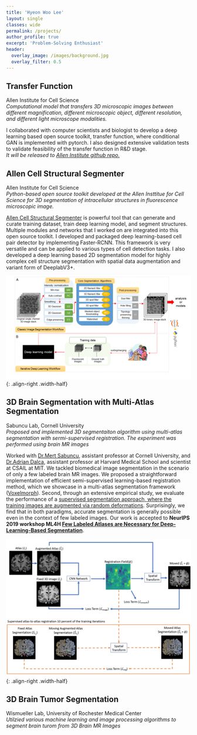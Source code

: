 ```yaml
---
title: 'Hyeon Woo Lee'
layout: single
classes: wide
permalink: /projects/
author_profile: true
excerpt: 'Problem-Solving Enthusiast'
header:
  overlay_image: /images/background.jpg
  overlay_filter: 0.5
---
```


## Transfer Function
Allen Institute for Cell Science<br />
*Computational model that transfers 3D microscopic images between different magnification, different microscopic object, different resolution, and different light microscope modalities.*

I collaborated with computer scientists and biologist to develop a deep learning based open source toolkit, transfer function, where conditional GAN is implemented with pytorch. I also designed extensive validation tests to validate feasibility of the transfer function in R&D stage.<br />
*It will be released to [Allen Institute github repo.](https://github.com/AllenInstitute)*

## Allen Cell Structural Segmenter
Allen Institute for Cell Science<br />
*Python-based open source toolkit developed at the Allen Insttitue for Cell Science for 3D segmentation of intracellular structures in fluorescence microscopic image.*

[Allen Cell Structural Segmenter](https://www.allencell.org/segmenter.html) is powerful tool that can generate and curate training dataset, train deep learning model, and segment structures. Multiple modules and networks that I worked on are integrated into this open source toolkit. I developed and packaged deep learning-based cell pair detector by implementing Faster-RCNN. This framework is very versatile and can be applied to various types of cell detection tasks. I also developed a deep learning based 2D segmentation model for highly complex cell structure segmentation with spatial data augmentation and variant form of DeeplabV3+.

![Overview](/images/segmenter.png){: .align-right .width-half}

## 3D Brain Segmentation with Multi-Atlas Segmentation
Sabuncu Lab, Cornell University<br />
*Proposed and implemented 3D segmentaiton algorithm using multi-atlas segmentation with sermi-supervised registration. The experiment was performed using brain MR images*

Worked with [Dr.Mert Sabuncu](http://sabuncu.engineering.cornell.edu/), assistant professor at Cornell University, and [Dr.Adrian Dalca](http://www.mit.edu/~adalca/), assistant professor at Harvard Medical School and scientist at CSAIL at MIT. We tackled biomedical image segmentation in the scenario of only a few labeled brain MR images. We proposed a straightforward implementation of efficient semi-supervised learning-based registration method, which we showcase in a multi-atlas segmentation framework ([Voxelmorph](https://github.com/voxelmorph/voxelmorph)). Second, through an extensive empirical study, we evaluate the performance of a [supervised segmentation approach, where the training images are augmented via random deformations](https://github.com/lhw610/3D_UNet_Segmentation). Surprisingly, we find that in both paradigms, accurate segmentation is generally possible even in the context of few labeled images. Our work is accepted to **NeurIPS 2019 workshop ML4H [Few Labeled Atlases are Necessary for Deep-Learning-Based Segmentation](https://arxiv.org/abs/1908.04466)**.

![Overall](/images/overall.jpg){: .align-right .width-half}

## 3D Brain Tumor Segmentation
Wismueller Lab, University of Rochester Medical Center<br />
*Utilzied various machine learning and image processing algorithms to segment brain turom from 3D Brain MR Images*